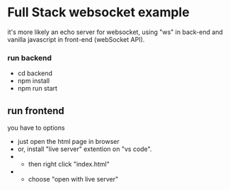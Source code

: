 # Full Stack websocket example
it's more likely an echo server for websocket, using "ws" in back-end and vanilla javascript in front-end (webSocket API).

### run backend
- cd backend
- npm install
- npm run start

## run frontend
you have to options
- just open the html page in browser
- or, install "live server" extention on "vs code".
- - then right click "index.html" 
- - choose "open with live server"
